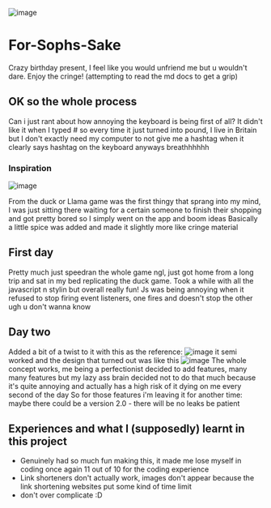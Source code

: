 ![image](https://github.com/ACpanda1408/For-Sophs-Sake/assets/103527608/035aa3b7-61e9-4e9c-ad00-890483c7a00f)
# For-Sophs-Sake
Crazy birthday present, I feel like you would unfriend me but u wouldn't dare. Enjoy the cringe!
(attempting to read the md docs to get a grip)
## OK so the whole process
Can i just rant about how annoying the keyboard is being first of all? It didn't like it when I typed # so every time it just turned into pound, I live in Britain but I don't exactly need my computer to not give me a hashtag when it clearly says hashtag on the keyboard
anyways breathhhhhh 
### Inspiration
![image](https://github.com/ACpanda1408/For-Sophs-Sake/assets/103527608/bb8c87eb-8c82-4325-9a2f-c7f46f08b49d)

From the duck or Llama game was the first thingy that sprang into my mind, I was just sitting there waiting for a certain someone to finish their shopping and got pretty bored so I simply went on the app and boom ideas
Basically a little spice was added and made it slightly more like cringe material

## First day 
Pretty much just speedran the whole game ngl, just got home from a long trip and sat in my bed replicating the duck game. Took a while with all the javascript n stylin but overall really fun!
Js was being annoying when it refused to stop firing event listeners, one fires and doesn't stop the other ugh u don't wanna know

## Day two 
Added a bit of a twist to it with this as the reference:
![image](https://github.com/ACpanda1408/For-Sophs-Sake/assets/103527608/b9b197fc-cab6-49c8-9d1f-40bae37ac69a)
it semi worked and the design that turned out was like this
![image](https://github.com/ACpanda1408/For-Sophs-Sake/assets/103527608/d9883589-6395-44ef-af34-fa6b12c4df35)
The whole concept works, me being a perfectionist decided to add features, many many features but my lazy ass brain decided not to do that much because it's quite annoying and actually has a high risk of it dying on me every second of the day
So for those features i'm leaving it for another time: maybe there could be a version 2.0 - there will be no leaks be patient

## Experiences and what I (supposedly) learnt in this project
- Genuinely had so much fun making this, it made me lose myself in coding once again 11 out of 10 for the coding experience
- Link shorteners don't actually work, images don't appear because the link shortening websites put some kind of time limit
- don't over complicate :D
